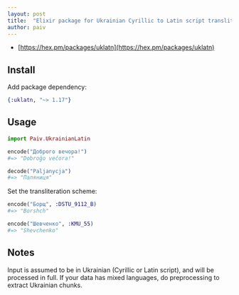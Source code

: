 ```yaml
---
layout: post
title:  "Elixir package for Ukrainian Cyrillic to Latin script transliteration"
author: paiv
---
```


- [https://hex.pm/packages/uklatn](https://hex.pm/packages/uklatn)


Install
--

Add package dependency:
```elixir
{:uklatn, "~> 1.17"}
```


Usage
--

```elixir
import Paiv.UkrainianLatin

encode("Доброго вечора!")
#=> "Dobroğo večora!"

decode("Paljanycja")
#=> "Паляниця"
```

Set the transliteration scheme:
```elixir
encode("Борщ", :DSTU_9112_B)
#=> "Borshch"

encode("Шевченко", :KMU_55)
#=> "Shevchenko"
```


Notes
--
Input is assumed to be in Ukrainian (Cyrillic or Latin script), and will be processed in full.
If your data has mixed languages, do preprocessing to extract Ukrainian chunks.

